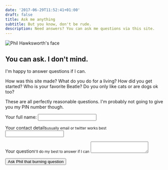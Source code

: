 ```yaml
---
date: '2017-06-29T11:52:41+01:00'
draft: false
title: Ask me anything
subtitle: But you know, don't be rude.
description: Need answers? You can ask me questions via this site.
---
```

<img src="/images/philhawksworth-goon@2x.jpg" alt="Phil Hawksworth's face" class="avatar avatar-upclose" />

## You can ask. I don't mind.

I'm happy to answer questions if I can.

How was this site made? What do you do for a living? How did you get started? Who is your favorite Beatle? Do you only like cats or are dogs ok too?

These are all perfectly reasonable questions. I'm probably not going to give you my PIN number though.


<form name="ask-me-anything" netlify-honeypot="full-name" action="thanks" netlify>
  <p class="honey">
    <label>Your full name: <input name="full-name"></label>
  </p>
  <p>
    <label for="email">Your contact details<small>usually email or twitter works best</small></label>
    <input type="text" name="name" id="email">
  </p>
  <p>
    <label for="message">Your question<small>I'll do my best to answer if I can</small></label>
    <textarea name="message" id="message"></textarea>
  </p>
  <p>
    <button type="submit" class="btn">Ask Phil that burning question</button>
  </p>
</form>

